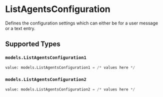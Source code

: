 # ListAgentsConfiguration

Defines the configuration settings which can either be for a user message or a text entry.


## Supported Types

### `models.ListAgentsConfiguration1`

```python
value: models.ListAgentsConfiguration1 = /* values here */
```

### `models.ListAgentsConfiguration2`

```python
value: models.ListAgentsConfiguration2 = /* values here */
```

